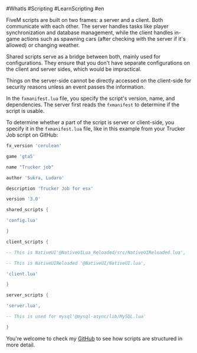 #WhatIs #Scripting #LearnScripting #en

FiveM scripts are built on two frames: a server and a client. Both communicate with each other. The server handles tasks like player synchronization and database management, while the client handles in-game actions such as spawning cars (after checking with the server if it's allowed) or changing weather.

Shared scripts serve as a bridge between both, mainly used for configurations. They ensure that you don't have separate configurations on the client and server sides, which would be impractical.

Things on the server-side cannot be directly accessed on the client-side for security reasons unless an event passes the information.

In the `fxmanifest.lua` file, you specify the script's version, name, and dependencies. The server first reads the `fxmanifest` to determine if the script is usable.

To determine whether a part of the script is server or client-side, you specify it in the `fxmanifest.lua` file, like in this example from your Trucker Job script on GitHub:

```lua
fx_version 'cerulean'

game 'gta5'

name "Trucker job"

author 'Sukra, Ludaro'

description 'Trucker Job for esx'

version '3.0'

shared_scripts {

'config.lua'

}

client_scripts {

-- This is NativeUI'@NativeUILua_Reloaded/src/NativeUIReloaded.lua',

-- This is NativeUIReloaded '@NativeUI/NativeUI.lua',

'client.lua'

}

server_scripts {

'server.lua',

-- This is used for mysql'@mysql-async/lib/MySQL.lua'

}
```

You're welcome to check my [GitHub](https://github.com/waschmaschvanlu) to see how scripts are structured in more detail.